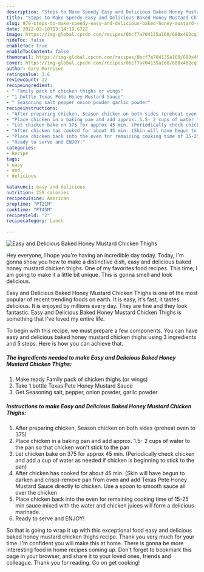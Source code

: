 ```yaml
---
description: "Steps to Make Speedy Easy and Delicious Baked Honey Mustard Chicken Thighs"
title: "Steps to Make Speedy Easy and Delicious Baked Honey Mustard Chicken Thighs"
slug: 979-steps-to-make-speedy-easy-and-delicious-baked-honey-mustard-chicken-thighs
date: 2022-02-10T13:14:19.672Z
image: https://img-global.cpcdn.com/recipes/0bcf7a704135a160/680x482cq70/easy-and-delicious-baked-honey-mustard-chicken-thighs-recipe-main-photo.jpg
hideToc: false
enableToc: true
enableTocContent: false
thumbnail: https://img-global.cpcdn.com/recipes/0bcf7a704135a160/680x482cq70/easy-and-delicious-baked-honey-mustard-chicken-thighs-recipe-main-photo.jpg
cover: https://img-global.cpcdn.com/recipes/0bcf7a704135a160/680x482cq70/easy-and-delicious-baked-honey-mustard-chicken-thighs-recipe-main-photo.jpg
author: Gary Morrison
ratingvalue: 3.6
reviewcount: 12
recipeingredient:
- " Family pack of chicken thighs or wings"
- "1 bottle Texas Pete Honey Mustard Sauce"
- " Seasoning salt pepper onion powder garlic powder"
recipeinstructions:
- "After preparing chicken, Season chicken on both sides (preheat oven to 375)"
- "Place chicken in a baking pan and add approx. 1.5- 2 cups of water to the pan so that chicken won&#39;t stick to the pan"
- "Let chicken bake on 375 for approx 45 min. (Periodically check chicken and add a cup of water as needed if chicken is beginning to stick to the pan)"
- "After chicken has cooked for about 45 min. (Skin will have begun to darken and crisp)-remove pan from oven and add Texas Pete Honey Mustard Sauce directly to chicken. Use a spoon to smooth sauce all over the chicken"
- "Place chicken back into the oven for remaining cooking time of 15-25 min sauce mixed with the water and chicken juices will form a delicious marinade."
- "Ready to serve and ENJOY!"
categories:
- Recipe
tags:
- easy
- and
- delicious

katakunci: easy and delicious 
nutrition: 259 calories
recipecuisine: American
preptime: "PT21M"
cooktime: "PT45M"
recipeyield: "2"
recipecategory: Lunch

---
```



![Easy and Delicious Baked Honey Mustard Chicken Thighs](https://img-global.cpcdn.com/recipes/0bcf7a704135a160/680x482cq70/easy-and-delicious-baked-honey-mustard-chicken-thighs-recipe-main-photo.jpg)

Hey everyone, I hope you're having an incredible day today. Today, I'm gonna show you how to make a distinctive dish, easy and delicious baked honey mustard chicken thighs. One of my favorites food recipes. This time, I am going to make it a little bit unique. This is gonna smell and look delicious.



Easy and Delicious Baked Honey Mustard Chicken Thighs is one of the most popular of recent trending foods on earth. It is easy, it's fast, it tastes delicious. It is enjoyed by millions every day. They are fine and they look fantastic. Easy and Delicious Baked Honey Mustard Chicken Thighs is something that I've loved my entire life.


To begin with this recipe, we must prepare a few components. You can have easy and delicious baked honey mustard chicken thighs using 3 ingredients and 5 steps. Here is how you can achieve that.

<!--inarticleads1-->

##### The ingredients needed to make Easy and Delicious Baked Honey Mustard Chicken Thighs:

1. Make ready  Family pack of chicken thighs (or wings)
1. Take 1 bottle Texas Pete Honey Mustard Sauce
1. Get  Seasoning salt, pepper, onion powder, garlic powder




<!--inarticleads2-->

##### Instructions to make Easy and Delicious Baked Honey Mustard Chicken Thighs:

1. After preparing chicken, Season chicken on both sides (preheat oven to 375)
1. Place chicken in a baking pan and add approx. 1.5- 2 cups of water to the pan so that chicken won&#39;t stick to the pan
1. Let chicken bake on 375 for approx 45 min. (Periodically check chicken and add a cup of water as needed if chicken is beginning to stick to the pan)
1. After chicken has cooked for about 45 min. (Skin will have begun to darken and crisp)-remove pan from oven and add Texas Pete Honey Mustard Sauce directly to chicken. Use a spoon to smooth sauce all over the chicken
1. Place chicken back into the oven for remaining cooking time of 15-25 min sauce mixed with the water and chicken juices will form a delicious marinade.
1. Ready to serve and ENJOY!



So that is going to wrap it up with this exceptional food easy and delicious baked honey mustard chicken thighs recipe. Thank you very much for your time. I'm confident you will make this at home. There is gonna be more interesting food in home recipes coming up. Don't forget to bookmark this page in your browser, and share it to your loved ones, friends and colleague. Thank you for reading. Go on get cooking!
